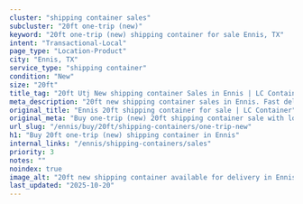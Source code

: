 ```yaml
---
cluster: "shipping container sales"
subcluster: "20ft one-trip (new)"
keyword: "20ft one-trip (new) shipping container for sale Ennis, TX"
intent: "Transactional-Local"
page_type: "Location-Product"
city: "Ennis, TX"
service_type: "shipping container"
condition: "New"
size: "20ft"
title_tag: "20ft Utj New shipping container Sales in Ennis | LC Container"
meta_description: "20ft new shipping container sales in Ennis. Fast delivery, competitive pricing. Serving shipping containers area. Quote ID: MXJ. Call (214) 524-4168 for your free quote today."
original_title: "Ennis 20ft shipping container for sale | LC Container"
original_meta: "Buy one-trip (new) 20ft shipping container sale with local delivery in Ennis, TX. LC Container — local Since 2003. Request a fast quote today."
url_slug: "/ennis/buy/20ft/shipping-containers/one-trip-new"
h1: "Buy 20ft one-trip (new) shipping container in Ennis"
internal_links: "/ennis/shipping-containers/sales"
priority: 3
notes: ""
noindex: true
image_alt: "20ft new shipping container available for delivery in Ennis"
last_updated: "2025-10-20"
---
```


<!-- TODO: Add unique city/inventory copy, images, and internal links here. -->
